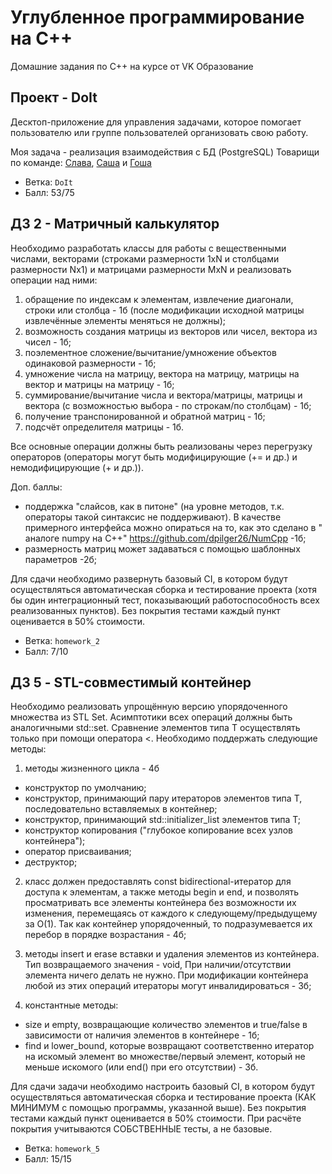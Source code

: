 # Углубленное программирование на С++

Домашние задания по С++ на курсе от VK Образование

## Проект - DoIt

Десктоп-приложение для управления задачами, которое помогает пользователю или группе пользователей организовать свою работу.

Моя задача - реализация взаимодействия с БД (PostgreSQL)
Товарищи по команде: [Слава](https://github.com/SlavaShagalov), [Саша](https://github.com/AleksandrOparin) и [Гоша](https://github.com/NicesQ)

 - Ветка: `DoIt`
 - Балл: 53/75

## ДЗ 2 - Матричный калькулятор
 
Необходимо разработать классы для работы с вещественными числами, векторами (строками размерности 1xN и столбцами размерности Nx1) и матрицами размерности MxN и реализовать операции над ними:
1. обращение по индексам к элементам, извлечение диагонали, строки или столбца - 1б (после модификации исходной матрицы извлечённые элементы меняться не должны);
2. возможность создания матрицы из векторов или чисел, вектора из чисел - 1б;
3. поэлементное сложение/вычитание/умножение объектов одинаковой размерности - 1б;
4. умножение числа на матрицу, вектора на матрицу, матрицы на вектор и матрицы на матрицу - 1б;
5. суммирование/вычитание числа и вектора/матрицы, матрицы и вектора (с возможностью выбора - по строкам/по столбцам) - 1б;
6. получение транспонированной и обратной матриц - 1б;
7. подсчёт определителя матрицы - 1б.

Все основные операции должны быть реализованы через перегрузку операторов (операторы могут быть модифицирующие (+= и др.) и немодифицирующие (+ и др.)).

Доп. баллы:
- поддержка "слайсов, как в питоне" (на уровне методов, т.к. операторы такой синтаксис не поддерживают). В качестве примерного интерфейса можно опираться на то, как это сделано в " аналоге numpy на C++" https://github.com/dpilger26/NumCpp -1б;
- размерность матриц может задаваться с помощью шаблонных параметров -2б;

Для сдачи необходимо развернуть базовый CI, в котором будут осуществляться автоматическая сборка и тестирование проекта (хотя бы один интеграционный тест, показывающий работоспособность всех реализованных пунктов). Без покрытия тестами каждый пункт оценивается в 50% стоимости.

 - Ветка: `homework_2`
 - Балл: 7/10

## ДЗ 5 - STL-совместимый контейнер

Необходимо реализовать упрощённую версию упорядоченного множества из STL Set<T>. Асимптотики всех операций должны быть аналогичными std::set. Сравнение элементов типа T осуществлять только при помощи оператора <. 
Необходимо поддержать следующие методы:
1) методы жизненного цикла - 4б
- конструктор по умолчанию;
- конструктор, принимающий пару итераторов элементов типа T, последовательно вставляемых в контейнер;
- конструктор, принимающий std::initializer_list элементов типа T;
- конструктор копирования ("глубокое копирование всех узлов контейнера");
- оператор присваивания;
- деструктор;

2) класс должен предоставлять const bidirectional-итератор для доступа к элементам, а также методы begin и end, и позволять просматривать все элементы контейнера без возможности их изменения, перемещаясь от каждого к следующему/предыдущему за O(1). Так как контейнер упорядоченный, то подразумевается их перебор в порядке возрастания - 4б;

3) методы insert и erase вставки и удаления элементов из контейнера. Тип возвращаемого значения - void, При наличии/отсутствии элемента ничего делать не нужно. При модификации контейнера любой из этих операций итераторы могут инвалидироваться - 3б;

4) константные методы:
- size и empty, возвращающие количество элементов и true/false в зависимости от наличия элементов в контейнере - 1б;
- find и lower_bound, которые возвращают соответственно итератор на искомый элемент во множестве/первый элемент, который не меньше искомого (или end() при его отсутствии) - 3б.

Для сдачи задачи необходимо настроить базовый CI, в котором будут осуществляться автоматическая сборка и тестирование проекта (КАК МИНИМУМ с помощью программы, указанной выше). Без покрытия тестами каждый пункт оценивается в 50% стоимости. При расчёте покрытия учитываются СОБСТВЕННЫЕ тесты, а не базовые.

 - Ветка: `homework_5`
 - Балл: 15/15
